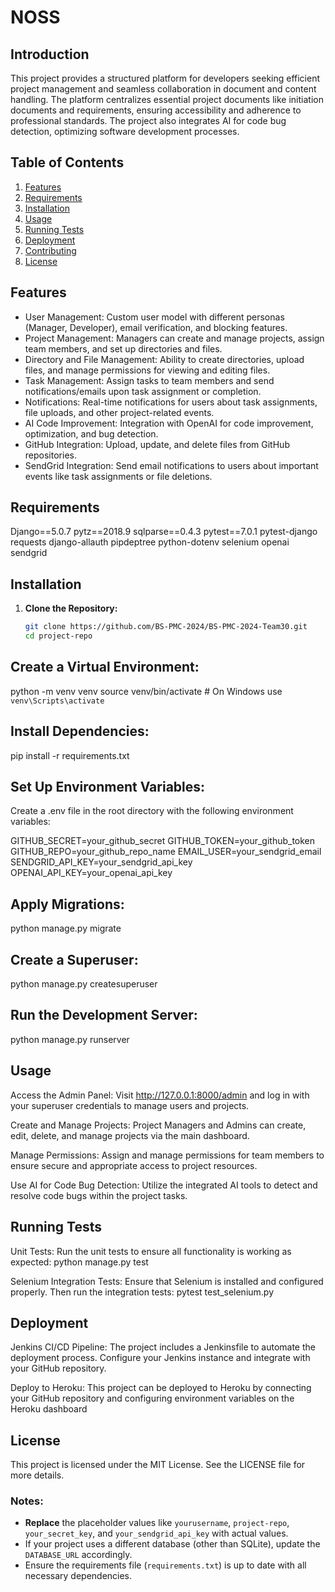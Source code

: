 # NOSS

## Introduction
This project provides a structured platform for developers seeking efficient project management and seamless collaboration in document and content handling. The platform centralizes essential project documents like initiation documents and requirements, ensuring accessibility and adherence to professional standards. The project also integrates AI for code bug detection, optimizing software development processes.

## Table of Contents
1. [Features](#features)
2. [Requirements](#requirements)
3. [Installation](#installation)
4. [Usage](#usage)
5. [Running Tests](#running-tests)
6. [Deployment](#deployment)
7. [Contributing](#contributing)
8. [License](#license)

## Features
- User Management: Custom user model with different personas (Manager, Developer), email verification, and blocking features.
- Project Management: Managers can create and manage projects, assign team members, and set up directories and files.
- Directory and File Management: Ability to create directories, upload files, and manage permissions for viewing and editing files.
- Task Management: Assign tasks to team members and send notifications/emails upon task assignment or completion.
- Notifications: Real-time notifications for users about task assignments, file uploads, and other project-related events.
- AI Code Improvement: Integration with OpenAI for code improvement, optimization, and bug detection.
- GitHub Integration: Upload, update, and delete files from GitHub repositories.
- SendGrid Integration: Send email notifications to users about important events like task assignments or file deletions.

## Requirements
Django==5.0.7
pytz==2018.9
sqlparse==0.4.3
pytest==7.0.1
pytest-django
requests
django-allauth
pipdeptree
python-dotenv
selenium
openai
sendgrid

## Installation

1. **Clone the Repository:**
   ```bash
   git clone https://github.com/BS-PMC-2024/BS-PMC-2024-Team30.git
   cd project-repo

## Create a Virtual Environment:

python -m venv venv
source venv/bin/activate  # On Windows use `venv\Scripts\activate`

## Install Dependencies:

pip install -r requirements.txt

## Set Up Environment Variables:
Create a .env file in the root directory with the following environment variables:

GITHUB_SECRET=your_github_secret
GITHUB_TOKEN=your_github_token
GITHUB_REPO=your_github_repo_name
EMAIL_USER=your_sendgrid_email
SENDGRID_API_KEY=your_sendgrid_api_key
OPENAI_API_KEY=your_openai_api_key

## Apply Migrations:

python manage.py migrate

## Create a Superuser:

python manage.py createsuperuser

## Run the Development Server:

python manage.py runserver

## Usage 

Access the Admin Panel:
Visit http://127.0.0.1:8000/admin and log in with your superuser credentials to manage users and projects.

Create and Manage Projects:
Project Managers and Admins can create, edit, delete, and manage projects via the main dashboard.

Manage Permissions:
Assign and manage permissions for team members to ensure secure and appropriate access to project resources.

Use AI for Code Bug Detection:
Utilize the integrated AI tools to detect and resolve code bugs within the project tasks.

## Running Tests
Unit Tests:
Run the unit tests to ensure all functionality is working as expected:
python manage.py test

Selenium Integration Tests:
Ensure that Selenium is installed and configured properly. Then run the integration tests:
pytest test_selenium.py

## Deployment

Jenkins CI/CD Pipeline:
The project includes a Jenkinsfile to automate the deployment process. Configure your Jenkins instance and integrate with your GitHub repository.

Deploy to Heroku:
This project can be deployed to Heroku by connecting your GitHub repository and configuring environment variables on the Heroku dashboard

## License

This project is licensed under the MIT License. See the LICENSE file for more details.

### Notes:
- **Replace** the placeholder values like `yourusername`, `project-repo`, `your_secret_key`, and `your_sendgrid_api_key` with actual values.
- If your project uses a different database (other than SQLite), update the `DATABASE_URL` accordingly.
- Ensure the requirements file (`requirements.txt`) is up to date with all necessary dependencies.

